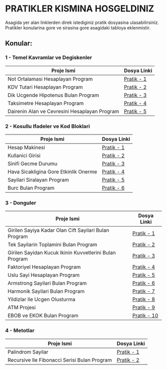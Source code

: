 # PRATIKLER KISMINA HOSGELDINIZ

Asagida yer alan linklerden direk istediginiz pratik dosyasina ulasabilirsiniz. Pratikler konularina gore ve sirasina gore asagidaki tabloya eklenmistir.

## Konular:

### 1 - Temel Kavramlar ve Degiskenler

| Proje Ismi | Dosya Linki |
| ---------- | ----------- |
| Not Ortalamasi Hesaplayan Program | [Pratik - 1](https://github.com/rrob1n/Java101Odevler/blob/main/Pratikler/NotOrtalamasiHesaplayanProgram/src/Main.java) |
| KDV Tutari Hesaplayan Program | [Pratik - 2](https://github.com/rrob1n/Java101Odevler/blob/main/Pratikler/KDVTutariHesaplayanProgram/src/Main.java) |
| Dik Ucgende Hipotenus Bulan Program | [Pratik - 3](https://github.com/rrob1n/Java101Odevler/blob/main/Pratikler/DikUcgendeHipotenusBulanProgram/src/Main.java) |
| Taksimetre Hesaplayan Program | [Pratik - 4](https://github.com/rrob1n/Java101Odevler/blob/main/Pratikler/TaksimetreHesaplayanProgram/src/Main.java) |
| Dairenin Alan ve Cevresini Hesaplayan Program | [Pratik - 5](https://github.com/rrob1n/Java101Odevler/blob/main/Pratikler/DaireninAlaniVeCevresiniHesaplayanProgram/src/Main.java) |

### 2 - Kosullu Ifadeler ve Kod Bloklari

| Proje Ismi | Dosya Linki |
| ---------- | ----------- |
| Hesap Makinesi | [Pratik - 1](https://github.com/rrob1n/Java101Odevler/blob/main/Pratikler/HesapMakinesi/src/Main.java) |
| Kullanici Girisi | [Pratik - 2](https://github.com/rrob1n/Java101Odevler/blob/main/Pratikler/KullaniciGirisi/src/Main.java) |
| Sinifi Gecme Durumu | [Pratik - 3](https://github.com/rrob1n/Java101Odevler/blob/main/Pratikler/SinifiGecmeDurumu/src/Main.java) |
| Hava Sicakligina Gore Etkinlik Onerme | [Pratik - 4](https://github.com/rrob1n/Java101Odevler/blob/main/Pratikler/HavaSicakliginaGoreEtkinlikOnerme/src/Main.java) |
| Sayilari Siralayan Program | [Pratik - 5](https://github.com/rrob1n/Java101Odevler/blob/main/Pratikler/SayilariSiralayanProgram/src/Main.java) |
| Burc Bulan Program | [Pratik - 6](https://github.com/rrob1n/Java101Odevler/blob/main/Pratikler/BurcBulanProgram/src/Main.java) |

### 3 - Donguler

| Proje Ismi | Dosya Linki |
| ---------- | ----------- |
| Girilen Sayiya Kadar Olan Cift Sayilari Bulan Program| [Pratik - 1](https://github.com/rrob1n/Java101Odevler/blob/main/Pratikler/GirilenSayiyaKadarOlanCiftSayilariBulanProgram/src/Main.java)
| Tek Sayilarin Toplamini Bulan Program | [Pratik - 2](https://github.com/rrob1n/Java101Odevler/blob/main/Pratikler/TekSayilarinToplaminiBulanProgram/src/Main.java) |
| Girilen Sayidan Kucuk Ikinin Kuvvetlerini Bulan Program | [Pratik - 3](https://github.com/rrob1n/Java101Odevler/blob/main/Pratikler/GirilenSayidanKucukIkininKuvvetleriniBulanProgram/src/Main.java) |
| Faktoriyel Hesaplayan Program | [Pratik - 4](https://github.com/rrob1n/Java101Odevler/blob/main/Pratikler/FaktoriyelHesaplayanProgram/src/Main.java) |
| Uslu Sayi Hesaplayan Program | [Pratik - 5](https://github.com/rrob1n/Java101Odevler/blob/main/Pratikler/UsluSayiHesaplayanProgram/src/Main.java) |
| Armstrong Sayilari Bulan Program | [Pratik - 6](https://github.com/rrob1n/Java101Odevler/blob/main/Pratikler/ArmstrongSayilariBulanProgram/src/Main.java) |
| Harmonik Sayilari Bulan Program | [Pratik - 7](https://github.com/rrob1n/Java101Odevler/blob/main/Pratikler/HarmonikSayilariBulanProgram/src/Main.java) |
| Yildizlar Ile Ucgen Olusturma | [Pratik - 8](https://github.com/rrob1n/Java101Odevler/blob/main/Pratikler/YildizlarIleUcgenYapimi/src/Main.java) |
| ATM Projesi | [Pratik - 9](https://github.com/rrob1n/Java101Odevler/blob/main/Pratikler/ATMProjesi/src/Main.java) |
| EBOB ve EKOK Bulan Program | [Pratik - 10](https://github.com/rrob1n/Java101Odevler/blob/main/Pratikler/EBOBveEKOKBulanProgram/src/Main.java) |

### 4 - Metotlar

| Proje Ismi | Dosya Linki |
| ---------- | ----------- |
| Palindrom Sayilar | [Pratik - 1](https://github.com/rrob1n/Java101Odevler/blob/main/Pratikler/PalindromSayilar/src/Main.java) |
| Recursive Ile Fibonacci Serisi Bulan Program | [Pratik - 2](https://github.com/rrob1n/Java101Odevler/blob/main/Pratikler/RecursiveIleFibonacciSerisiBulanProgram/src/Main.java) |



